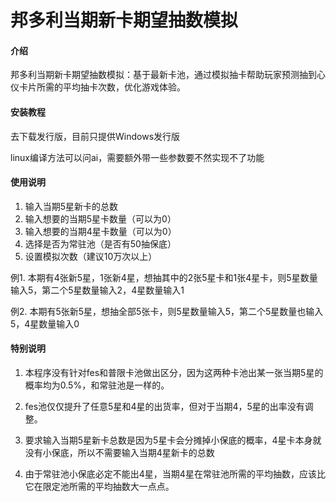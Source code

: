 # 邦多利当期新卡期望抽数模拟

#### 介绍
邦多利当期新卡期望抽数模拟：基于最新卡池，通过模拟抽卡帮助玩家预测抽到心仪卡片所需的平均抽卡次数，优化游戏体验。


#### 安装教程

去下载发行版，目前只提供Windows发行版

linux编译方法可以问ai，需要额外带一些参数要不然实现不了功能

#### 使用说明

1.  输入当期5星新卡的总数
2.  输入想要的当期5星卡数量（可以为0）
3.  输入想要的当期4星卡数量（可以为0）
4.  选择是否为常驻池（是否有50抽保底）
5.  设置模拟次数（建议10万次以上）


例1. 本期有4张新5星，1张新4星，想抽其中的2张5星卡和1张4星卡，则5星数量输入5，第二个5星数量输入2，4星数量输入1

例2. 本期有5张新5星，想抽全部5张卡，则5星数量输入5，第二个5星数量也输入5，4星数量输入0

#### 特别说明

1. 本程序没有针对fes和普限卡池做出区分，因为这两种卡池出某一张当期5星的概率均为0.5%，和常驻池是一样的。

2. fes池仅仅提升了任意5星和4星的出货率，但对于当期4，5星的出率没有调整。

3. 要求输入当期5星新卡总数是因为5星卡会分摊掉小保底的概率，4星卡本身就没有小保底，所以不需要输入当期4星新卡的总数

4. 由于常驻池小保底必定不能出4星，当期4星在常驻池所需的平均抽数，应该比它在限定池所需的平均抽数大一点点。
